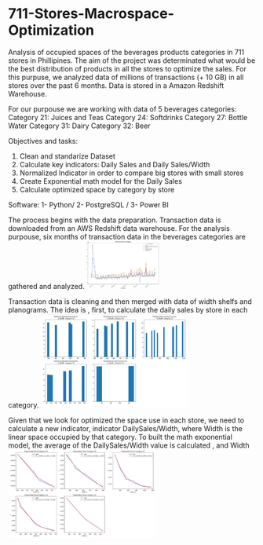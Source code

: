 # 711-Stores-Macrospace-Optimization

Analysis of occupied spaces of the beverages products categories in 711 stores in Phillipines. The aim of the project was determinated what would be the best distribution of products in all the stores to optimize the sales. For this purpuse, we analyzed data of millions of transactions (+ 10 GB) in all stores over the past 6 months. Data is stored in a Amazon Redshift Warehouse.

For our purpouse we are working with data of 5 beverages categories:
Category 21: Juices and Teas
Category 24: Softdrinks
Category 27: Bottle Water
Category 31: Dairy
Category 32: Beer

Objectives and tasks:
1.	Clean and standarize Dataset
2.	Calculate key indicators: Daily Sales and Daily Sales/Width
3.  Normalized Indicator in order to compare big stores with small stores
4.	Create Exponential math model for the Daily Sales
5.	Calculate optimized space by category by store

Software: 1- Python/  2- PostgreSQL  /  3- Power BI

The process begins with the data preparation. Transaction data is downloaded from an AWS Redshift data warehouse. For the analysis purpouse, six months of transaction data in the beverages categories are gathered and analyzed.
<img
  src="/Images/Salesbymonth.JPG"
  alt="Salesbymonth"
  title="Salesbymonth"
  style="display: inline-block; margin: 0 auto; max-width: 150px">

Transaction data is cleaning and then merged with data of width shelfs and planograms. The idea is , first, to calculate the daily sales by store in each category. 
 <img
  src="/Images/dailysalesnormalized.JPG"
  alt="dailysalesnormalized"
  title="dailysalesnormalized"
  style="display: inline-block; margin: 0 auto; max-width: 300px">
  
  Given that we look for optimized the space use in each store, we need to calculate a new indicator, indicator DailySales/Width, where Width is the linear space occupied by that category.  To built the math exponential model, the average of the DailySales/Width value is calculated , and Width 
 <img
  src="/Images/exponentialcurve.JPG"
  alt="exponentialcurve"
  title="exponentialcurve"
  style="display: inline-block; margin: 0 auto; max-width: 300px">
